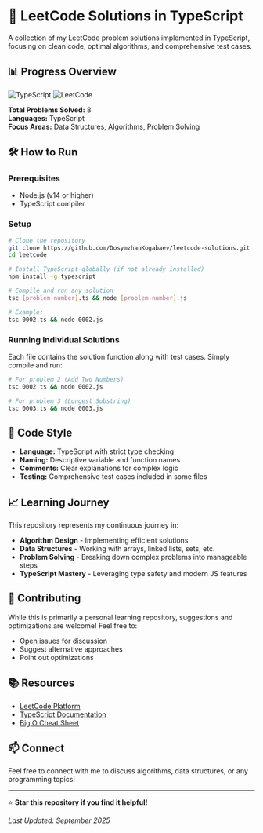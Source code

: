 # 🚀 LeetCode Solutions in TypeScript

A collection of my LeetCode problem solutions implemented in TypeScript, focusing on clean code, optimal algorithms, and comprehensive test cases.

## 📊 Progress Overview

![TypeScript](https://img.shields.io/badge/TypeScript-007ACC?style=for-the-badge&logo=typescript&logoColor=white)
![LeetCode](https://img.shields.io/badge/LeetCode-FFA116?style=for-the-badge&logo=leetcode&logoColor=black)

**Total Problems Solved:** 8  
**Languages:** TypeScript  
**Focus Areas:** Data Structures, Algorithms, Problem Solving

## 🛠️ How to Run

### Prerequisites
- Node.js (v14 or higher)
- TypeScript compiler

### Setup
```bash
# Clone the repository
git clone https://github.com/DosymzhanKogabaev/leetcode-solutions.git
cd leetcode

# Install TypeScript globally (if not already installed)
npm install -g typescript

# Compile and run any solution
tsc [problem-number].ts && node [problem-number].js

# Example:
tsc 0002.ts && node 0002.js
```

### Running Individual Solutions
Each file contains the solution function along with test cases. Simply compile and run:

```bash
# For problem 2 (Add Two Numbers)
tsc 0002.ts && node 0002.js

# For problem 3 (Longest Substring)
tsc 0003.ts && node 0003.js
```

## 🎨 Code Style

- **Language:** TypeScript with strict type checking
- **Naming:** Descriptive variable and function names
- **Comments:** Clear explanations for complex logic
- **Testing:** Comprehensive test cases included in some files

## 📈 Learning Journey

This repository represents my continuous journey in:
- **Algorithm Design** - Implementing efficient solutions
- **Data Structures** - Working with arrays, linked lists, sets, etc.
- **Problem Solving** - Breaking down complex problems into manageable steps
- **TypeScript Mastery** - Leveraging type safety and modern JS features

## 🤝 Contributing

While this is primarily a personal learning repository, suggestions and optimizations are welcome! Feel free to:
- Open issues for discussion
- Suggest alternative approaches
- Point out optimizations

## 📚 Resources

- [LeetCode Platform](https://leetcode.com/)
- [TypeScript Documentation](https://www.typescriptlang.org/docs/)
- [Big O Cheat Sheet](https://www.bigocheatsheet.com/)

## 📫 Connect

Feel free to connect with me to discuss algorithms, data structures, or any programming topics!

---

⭐ **Star this repository if you find it helpful!**

*Last Updated: September 2025*
